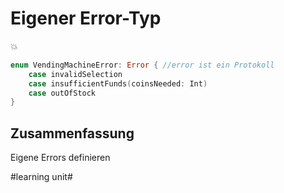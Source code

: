 # Eigener Error-Typ
💥

```swift
enum VendingMachineError: Error { //error ist ein Protokoll
    case invalidSelection
    case insufficientFunds(coinsNeeded: Int)
    case outOfStock
}
```

## Zusammenfassung
Eigene Errors definieren


#learning unit#